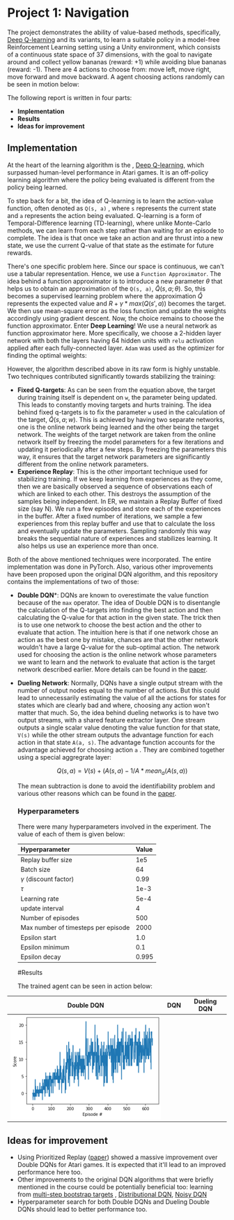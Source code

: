 # Project 1: Navigation

The project demonstrates the ability of value-based methods, specifically, [Deep Q-learning](https://storage.googleapis.com/deepmind-media/dqn/DQNNaturePaper.pdf) and its variants, to learn a suitable policy in a model-free Reinforcement Learning setting using a Unity environment, which consists of a continuous state space of 37 dimensions, with the goal to navigate around and collect yellow bananas (reward: +1) while avoiding blue bananas (reward: -1). There are 4 actions to choose from: move left, move right, move forward and move backward. A agent choosing actions randomly can be seen in motion below:



The following report is written in four parts:

- **Implementation**
- **Results**
- **Ideas for improvement** 



## Implementation

At the heart of the learning algorithm is the , [Deep Q-learning](https://storage.googleapis.com/deepmind-media/dqn/DQNNaturePaper.pdf), which surpassed human-level performance in Atari games. It is an off-policy learning algorithm where the policy being evaluated is different from the policy being learned.



To step back for a bit, the idea of Q-learning is to learn the action-value function, often denoted as          `Q(s, a)` , where `s` represents the current state and `a` represents the action being evaluated. Q-learning is a form of Temporal-Difference learning (TD-learning), where unlike Monte-Carlo methods, we can learn from each step rather than waiting for an episode to complete. The idea is that once we take an action and are thrust into a new state, we use the current Q-value of that state as the estimate for future rewards. 



There's one specific problem here. Since our space is continuous, we can't use a tabular representation. Hence, we use a `Function Approximator`. The idea behind a function approximator is to introduce a new parameter $\theta$ that helps us to obtain an approximation of the `Q(s, a)`, $\hat{Q} (s, a; \theta)$. So, this becomes a supervised learning problem where the approximation $\hat{Q}$ represents the expected value and $R + \gamma * max (Q(s', a))$ becomes the target. We then use mean-square error as the loss function and update the weights accordingly using gradient descent. Now, the choice remains to choose the function approximator. Enter **Deep Learning**! We use a neural network as function approximator here. More specifically, we choose a 2-hidden layer network with both the layers having 64 hidden units with `relu` activation applied after each fully-connected layer. `Adam` was used as the optimizer for finding the optimal weights:



However, the algorithm described above in its raw form is highly unstable. Two techniques contributed significantly towards stabilizing the training:

- **Fixed Q-targets**: As can be seen from the equation above, the target during training itself is dependent on `w`, the parameter being updated. This leads to constantly moving targets and hurts training. The idea behind fixed q-targets is to fix the parameter `w` used in the calculation of the target, $\hat{Q}(s, a; w)$. This is achieved by having two separate networks, one is the online network being learned and the other being the target network. The weights of the target network are taken from the online network itself by freezing the model parameters for a few iterations and updating it periodically after a few steps. By freezing the parameters this way, it ensures that the target network parameters are significantly different from the online network parameters.
- **Experience Replay**: This is the other important technique used for stabilizing training. If we keep learning from experiences as they come, then we are basically observed a sequence of observations each of which are linked to each other. This destroys the assumption of the samples being independent. In ER, we maintain a Replay Buffer of fixed size (say N). We run a few episodes and store each of the experiences in the buffer. After a fixed number of iterations, we sample a few experiences from this replay buffer and use that to calculate the loss and eventually update the parameters. Sampling randomly this way breaks the sequential nature of experiences and stabilizes learning. It also helps us use an experience more than once.

Both of the above mentioned techniques were incorporated. The entire implementation was done in PyTorch.  Also, various other improvements have been proposed upon the original DQN algorithm, and this repository contains the implementations of two of those:

- **Double DQN***: DQNs are known to overestimate the value function because of the `max` operator. The idea of Double DQN is to disentangle the calculation of the Q-targets into finding the best action and then calculating the Q-value for that action in the given state. The trick then is to use one network to choose the best action and the other to evaluate that action. The intuition here is that if one network chose an action as the best one by mistake, chances are that the other network wouldn't have a large Q-value for the sub-optimal action. The network used for choosing the action is the online network whose parameters we want to learn and the network to evaluate that action is the target network described earlier. More details can be found in the [paper](https://arxiv.org/abs/1509.06461).



- **Dueling Network**: Normally, DQNs have a single output stream with the number of output nodes equal to the number of actions. But this could lead to unnecessarily estimating the value of all the actions for states for states which are clearly bad and where, choosing any action won't matter that much. So, the idea behind dueling networks is to have two output streams, with a shared feature extractor layer. One stream outputs a single scalar value denoting the value function for that state, `V(s)` while the other stream outputs the advantage function for each action in that state `A(a, s)`. The advantage function accounts for the advantage achieved for choosing action `a` . They are combined together using a special aggregrate layer:

  $$ Q (s, a) = V(s) + (A(s, a) - 1/A * mean_a (A (s, a))$$

  The mean subtraction is done to avoid the identifiability problem and various other reasons which can be found in the [paper](). 

  ### Hyperparameters

  There were many hyperparameters involved in the experiment. The value of each of them is given below:

  | Hyperparameter                      | Value |
  | ----------------------------------- | ----- |
  | Replay buffer size                  | 1e5   |
  | Batch size                          | 64    |
  | $\gamma$ (discount factor)          | 0.99  |
  | $\tau$                              | 1e-3  |
  | Learning rate                       | 5e-4  |
  | update interval                     | 4     |
  | Number of episodes                  | 500   |
  | Max number of timesteps per episode | 2000  |
  | Epsilon start                       | 1.0   |
  | Epsilon minimum                     | 0.1   |
  | Epsilon decay                       | 0.995 |


  #Results

   

  The trained agent can be seen in action below:



| Double DQN                                 | DQN                                | Dueling DQN                                         |
| ------------------------------------------ | ---------------------------------- | --------------------------------------------------- |
![dueling double dqn](python/dddqn_new_scores.png) |


## Ideas for improvement

- Using Prioritized Replay ([paper](https://arxiv.org/abs/1511.05952)) showed a massive improvement over Double DQNs for Atari games. It is expected that it'll lead to an improved performance here too.
- Other improvements to the original DQN algorithms that were briefly mentioned in the course could be  potentially beneficial too: learning from [multi-step bootstrap targets](https://arxiv.org/abs/1602.01783) , [Distributional DQN](https://arxiv.org/abs/1707.06887), [Noisy DQN](https://arxiv.org/abs/1706.10295)
- Hyperparameter search for both Double DQNs and Dueling Double DQNs should lead to better performance too.